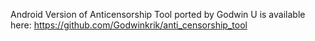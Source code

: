 Android Version of Anticensorship Tool ported by Godwin U is available here: https://github.com/Godwinkrik/anti_censorship_tool
